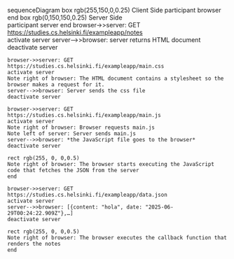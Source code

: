 sequenceDiagram
box rgb(255,150,0,0.25) Client Side
    participant browser
        end
box rgb(0,150,150,0.25) Server Side    
    participant server
        end
    browser->>server: GET https://studies.cs.helsinki.fi/exampleapp/notes    
    activate server
    server-->>browser: server returns HTML document
    deactivate server
    
    browser->>server: GET https://studies.cs.helsinki.fi/exampleapp/main.css
    activate server
    Note right of browser: The HTML document contains a stylesheet so the browser makes a request for it.
    server-->>browser: Server sends the css file
    deactivate server

    browser->>server: GET https://studies.cs.helsinki.fi/exampleapp/main.js
    activate server
    Note right of browser: Browser requests main.js
    Note left of server: Server sends main.js
    server-->>browser: *the JavaScript file goes to the browser*
    deactivate server

    rect rgb(255, 0, 0,0.5)
    Note right of browser: The browser starts executing the JavaScript code that fetches the JSON from the server
    end

    browser->>server: GET https://studies.cs.helsinki.fi/exampleapp/data.json
    activate server
    server-->>browser: [{content: "hola", date: "2025-06-29T00:24:22.909Z"},…]
    deactivate server

    rect rgb(255, 0, 0,0.5)
    Note right of browser: The browser executes the callback function that renders the notes
    end
